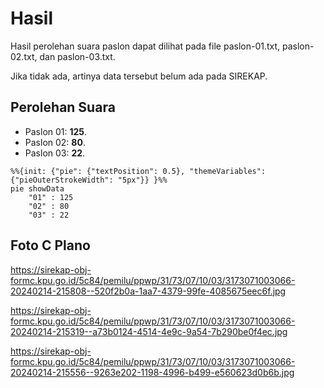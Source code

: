 # Hasil

Hasil perolehan suara paslon dapat dilihat pada file paslon-01.txt, paslon-02.txt, dan paslon-03.txt.

Jika tidak ada, artinya data tersebut belum ada pada SIREKAP.

## Perolehan Suara

 * Paslon 01: **125**.
 * Paslon 02: **80**.
 * Paslon 03: **22**.

```mermaid
%%{init: {"pie": {"textPosition": 0.5}, "themeVariables": {"pieOuterStrokeWidth": "5px"}} }%%
pie showData
    "01" : 125
    "02" : 80
    "03" : 22
```
## Foto C Plano

https://sirekap-obj-formc.kpu.go.id/5c84/pemilu/ppwp/31/73/07/10/03/3173071003066-20240214-215808--520f2b0a-1aa7-4379-99fe-4085675eec6f.jpg

https://sirekap-obj-formc.kpu.go.id/5c84/pemilu/ppwp/31/73/07/10/03/3173071003066-20240214-215319--a73b0124-4514-4e9c-9a54-7b290be0f4ec.jpg

https://sirekap-obj-formc.kpu.go.id/5c84/pemilu/ppwp/31/73/07/10/03/3173071003066-20240214-215556--9263e202-1198-4996-b499-e560623d0b6b.jpg
